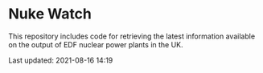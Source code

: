 # Nuke Watch

This repository includes code for retrieving the latest information available on the output of EDF nuclear power plants in the UK.

Last updated: 2021-08-16 14:19